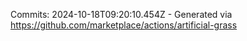 Commits: 2024-10-18T09:20:10.454Z - Generated via https://github.com/marketplace/actions/artificial-grass
<br>
